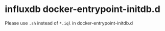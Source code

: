 # influxdb docker-entrypoint-initdb.d
 
Please use `.sh` instead of `*.iql` in docker-entrypoint-initdb.d


